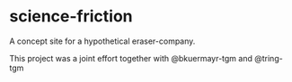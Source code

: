 # science-friction
A concept site for a hypothetical eraser-company.

This project was a joint effort together with @bkuermayr-tgm and @tring-tgm
